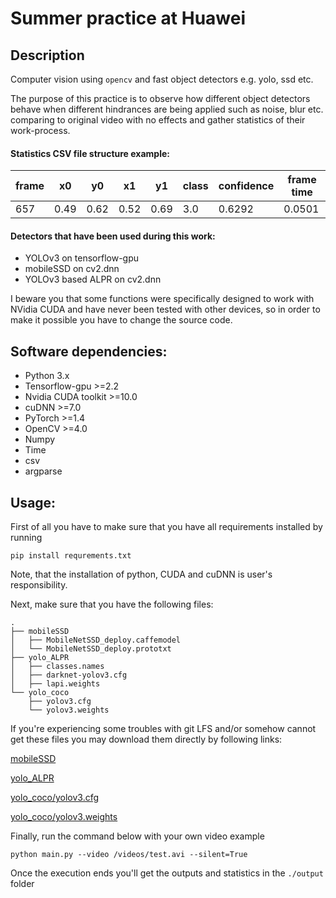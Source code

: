 
# Summer practice at Huawei
## Description
Computer vision using `opencv` and fast object detectors e.g. yolo, ssd etc.

The purpose of this practice is to observe how different object detectors behave when different hindrances are being applied such as noise, blur etc. comparing to original video with no effects and gather statistics of their work-process.
#### Statistics CSV file structure example:
| frame |  x0  |  y0  |  x1  |  y1  | class | confidence | frame time |
|-------|------|------|------|------|-------|------------|------------|
|  657  | 0.49 | 0.62 | 0.52 | 0.69 |  3.0  |   0.6292   |   0.0501   |
#### Detectors that have been used during this work:
- YOLOv3 on tensorflow-gpu
- mobileSSD on cv2.dnn
- YOLOv3 based ALPR on cv2.dnn

I beware you that some functions were specifically designed to work with NVidia CUDA and have never been tested with other devices, so in order to make it possible you have to change the source code.

## Software dependencies:
- Python 3.x
- Tensorflow-gpu >=2.2
- Nvidia CUDA toolkit >=10.0
- cuDNN >=7.0
- PyTorch >=1.4
- OpenCV >=4.0
- Numpy
- Time
- csv
- argparse
## Usage:
First of all you have to make sure that you have all requirements installed by running

`pip install requrements.txt`

Note, that the installation of python, CUDA and cuDNN is user's responsibility.

Next, make sure that you have the following files:
```
.
├── mobileSSD
│ 	├── MobileNetSSD_deploy.caffemodel
│ 	└── MobileNetSSD_deploy.prototxt
├── yolo_ALPR
│ 	├── classes.names
│ 	├── darknet-yolov3.cfg
│ 	├── lapi.weights
└── yolo_coco
	├── yolov3.cfg
	└── yolov3.weights
```
If you're experiencing some troubles with git LFS and/or somehow cannot get these files you may download them directly by following links:

[mobileSSD](https://github.com/djmv/MobilNet_SSD_opencv)

[yolo_ALPR](https://www.kaggle.com/achrafkhazri/yolo-weights-for-licence-plate-detector)

[yolo_coco/yolov3.cfg](https://github.com/x4nth055/pythoncode-tutorials/blob/master/machine-learning/object-detection/cfg/yolov3.cfg)

[yolo_coco/yolov3.weights](https://pjreddie.com/media/files/yolov3.weights)

Finally, run the command below with your own video example

`python main.py --video /videos/test.avi --silent=True`

Once the execution ends you'll get the outputs and statistics in the `./output` folder
